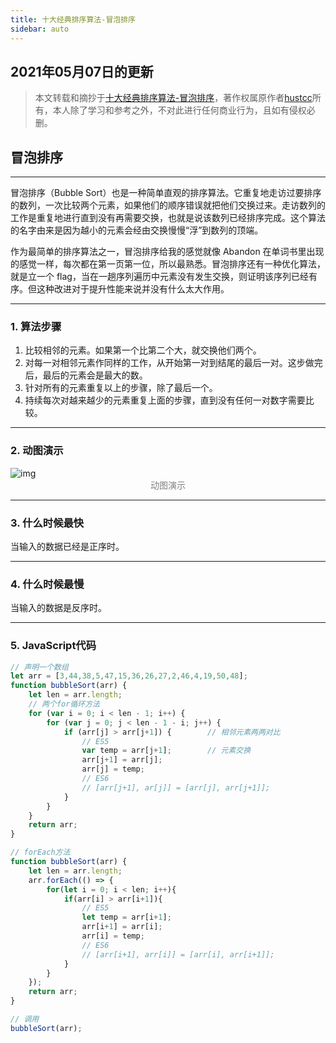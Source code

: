 ```yaml
---
title: 十大经典排序算法-冒泡排序
sidebar: auto
---
```

<style>
    .go-to-top {
        display: block !important;
    }
</style>

## 2021年05月07日的更新
>本文转载和摘抄于[十大经典排序算法-冒泡排序](https://sort.hust.cc/1.bubblesort)，著作权属原作者[hustcc](https://github.com/hustcc)所有，本人除了学习和参考之外，不对此进行任何商业行为，且如有侵权必删。

## 冒泡排序
---

冒泡排序（Bubble Sort）也是一种简单直观的排序算法。它重复地走访过要排序的数列，一次比较两个元素，如果他们的顺序错误就把他们交换过来。走访数列的工作是重复地进行直到没有再需要交换，也就是说该数列已经排序完成。这个算法的名字由来是因为越小的元素会经由交换慢慢“浮”到数列的顶端。  

作为最简单的排序算法之一，冒泡排序给我的感觉就像 Abandon 在单词书里出现的感觉一样，每次都在第一页第一位，所以最熟悉。冒泡排序还有一种优化算法，就是立一个 flag，当在一趟序列遍历中元素没有发生交换，则证明该序列已经有序。但这种改进对于提升性能来说并没有什么太大作用。  

---

### 1. 算法步骤
1. 比较相邻的元素。如果第一个比第二个大，就交换他们两个。
2. 对每一对相邻元素作同样的工作，从开始第一对到结尾的最后一对。这步做完后，最后的元素会是最大的数。
3. 针对所有的元素重复以上的步骤，除了最后一个。
4. 持续每次对越来越少的元素重复上面的步骤，直到没有任何一对数字需要比较。

---

### 2. 动图演示
<img class="custom" :src="$withBase('/assets/img/bubbleSort/bubbleSort.gif')" alt="img" style="margin:0 auto; display:block;">
<div style="color: gray; margin: 0px auto; text-align: center;">动图演示</div>

---

### 3. 什么时候最快
当输入的数据已经是正序时。

---

### 4. 什么时候最慢
当输入的数据是反序时。

---

### 5. JavaScript代码
```JavaScript
// 声明一个数组
let arr = [3,44,38,5,47,15,36,26,27,2,46,4,19,50,48];
function bubbleSort(arr) {
    let len = arr.length;
    // 两个for循环方法
    for (var i = 0; i < len - 1; i++) {
        for (var j = 0; j < len - 1 - i; j++) {
            if (arr[j] > arr[j+1]) {        // 相邻元素两两对比
                // ES5
                var temp = arr[j+1];        // 元素交换
                arr[j+1] = arr[j];
                arr[j] = temp;
                // ES6
                // [arr[j+1], ar[j]] = [arr[j], arr[j+1]];
            }
        }
    }
    return arr;
}

// forEach方法
function bubbleSort(arr) {
    let len = arr.length;
    arr.forEach(() => {
        for(let i = 0; i < len; i++){
            if(arr[i] > arr[i+1]){
                // ES5
                let temp = arr[i+1];
                arr[i+1] = arr[i];
                arr[i] = temp;
                // ES6
                // [arr[i+1], arr[i]] = [arr[i], arr[i+1]];
            }
        }
    });
    return arr;
}

// 调用
bubbleSort(arr);
```